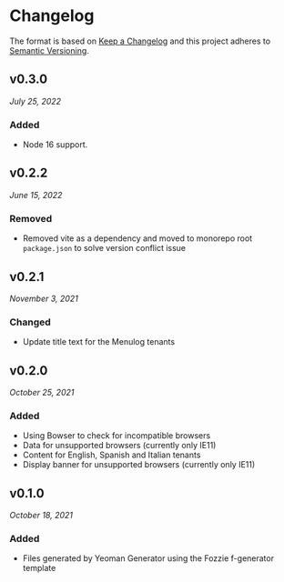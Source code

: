 # Changelog

The format is based on [Keep a Changelog](http://keepachangelog.com/en/1.0.0/)
and this project adheres to [Semantic Versioning](http://semver.org/spec/v2.0.0.html).


v0.3.0
------------------------------
*July 25, 2022*

### Added
- Node 16 support.


v0.2.2
------------------------------
*June 15, 2022*

### Removed
- Removed vite as a dependency and moved to monorepo root `package.json` to solve version conflict issue


v0.2.1
------------------------------
*November 3, 2021*

### Changed
- Update title text for the Menulog tenants


v0.2.0
------------------------------
*October 25, 2021*

### Added
- Using Bowser to check for incompatible browsers
- Data for unsupported browsers (currently only IE11)
- Content for English, Spanish and Italian tenants
- Display banner for unsupported browsers (currently only IE11)


v0.1.0
------------------------------
*October 18, 2021*

### Added
- Files generated by Yeoman Generator using the Fozzie f-generator template
